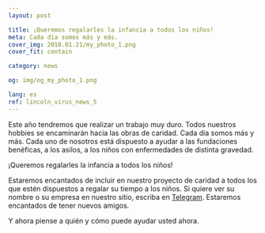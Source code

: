 ```yaml
---
layout: post

title: ¡Queremos regalarles la infancia a todos los niños!
meta: Cada día somos más y más.
cover_img: 2018.01.21/my_photo_1.png
cover_fit: contain

category: news

og: img/og_my_photo_1.png

lang: es
ref: lincoln_virus_news_5
---
```


Este año tendremos que realizar un trabajo muy duro.
Todos nuestros hobbies se encaminarán hacia las obras de caridad.
Cada día somos más y más.
Cada uno de nosotros está dispuesto a ayudar a las fundaciones benéficas, a los asilos, a los niños con enfermedades de distinta gravedad.

¡Queremos regalarles la infancia a todos los niños!

Estaremos encantados de incluir en nuestro proyecto de caridad a todos los que estén dispuestos a regalar su tiempo a los niños.
Si quiere ver su nombre o su empresa en nuestro sitio, escriba en <a href="https://t.me/chutkoy" target="_blank">Telegram</a>. Estaremos encantados de tener nuevos amigos.

Y ahora piense a quién y cómo puede ayudar usted ahora.
